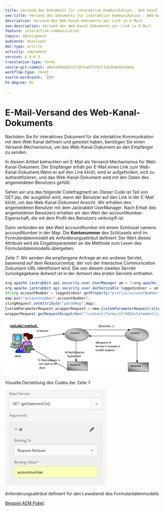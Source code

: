 ```yaml
---
title: Versand des Dokuments für interaktive Kommunikation - Web Kanal AEM Forms
seo-title: Versand des Dokuments für interaktive Kommunikation - Web Kanal AEM Forms
description: Versand des Web-Kanal-Dokumente per Link in E-Mail
seo-description: Versand des Web-Kanal-Dokumente per Link in E-Mail
feature: interactive-communication
topics: development
audience: developer
doc-type: article
activity: implement
version: 6.4,6.5
translation-type: tm+mt
source-git-commit: a0e5a99408237c367ea075762ffeb3b9e9a5d8eb
workflow-type: tm+mt
source-wordcount: '293'
ht-degree: 0%

---
```



# E-Mail-Versand des Web-Kanal-Dokuments

Nachdem Sie Ihr interaktives Dokument für die interaktive Kommunikation mit dem Web Kanal definiert und getestet haben, benötigen Sie einen Versand-Mechanismus, um das Web-Kanal-Dokument an den Empfänger zu senden.

In diesem Artikel betrachten wir E-Mail als Versand-Mechanismus für Web-Kanal-Dokument. Der Empfänger erhält per E-Mail einen Link zum Web-Kanal-Dokument.Wenn er auf den Link klickt, wird er aufgefordert, sich zu authentifizieren, und das Web-Kanal-Dokument wird mit den Daten des angemeldeten Benutzers gefüllt.

Sehen wir uns das folgende Codefragment an. Dieser Code ist Teil von GET.jsp, der ausgelöst wird, wenn der Benutzer auf den Link in der E-Mail klickt, um das Web-Kanal-Dokument Ansicht. Wir erhalten den angemeldeten Benutzer mit dem Jackrabbit UserManager. Nach Erhalt des angemeldeten Benutzers erhalten wir den Wert der accountNumber-Eigenschaft, die mit dem Profil des Benutzers verknüpft ist.

Dann verbinden wir den Wert accountNumber mit einem Schlüssel namens accountNumber in der Map. Die **Kontonummer** des Schlüssels wird im Formulardatenmodell als Anforderungsattribut definiert. Der Wert dieses Attributs wird als Eingabeparameter an die Methode zum Lesen des Formulardatenmodells übergeben.

Zeile 7: Wir senden die empfangene Anfrage an ein anderes Servlet, basierend auf dem Ressourcentyp, der von der Interactive Communication Dokument-URL identifiziert wird. Die von diesem zweiten Servlet zurückgegebene Antwort ist in der Antwort des ersten Servlets enthalten.

```java
org.apache.jackrabbit.api.security.user.UserManager um = ((org.apache.jackrabbit.api.JackrabbitSession) session).getUserManager();
org.apache.jackrabbit.api.security.user.Authorizable loggedinUser = um.getAuthorizable(session.getUserID());
String accountNumber = loggedinUser.getProperty("profile/accountNumber")[0].getString();
map.put("accountnumber",accountNumber);
slingRequest.setAttribute("paramMap",map);
CustomParameterRequest wrapperRequest = new CustomParameterRequest(slingRequest,"GET");
wrapperRequest.getRequestDispatcher("/content/forms/af/401kstatement/irastatement/channels/web.html").include(wrapperRequest, response);
```

![includeMethod](assets/includemethod.jpg)

Visuelle Darstellung des Codes der Zeile 7

![requestparameter](assets/requestparameter.png)

Anforderungsattribut definiert für den Lesedienst des Formulardatenmodells


[Beispiel AEM Paket](assets/webchanneldelivery.zip).
